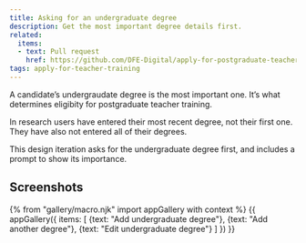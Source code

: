 ```yaml
---
title: Asking for an undergraduate degree
description: Get the most important degree details first.
related:
  items:
  - text: Pull request
    href: https://github.com/DFE-Digital/apply-for-postgraduate-teacher-training-prototype/pull/167
tags: apply-for-teacher-training
---
```

A candidate’s undergraudate degree is the most important one. It’s what determines eligibity for postgraduate teacher training.

In research users have entered their most recent degree, not their first one. They have also not entered all of their degrees.

This design iteration asks for the undergraduate degree first, and includes a prompt to show its importance.

## Screenshots

{% from "gallery/macro.njk" import appGallery with context %}
{{ appGallery({
  items: [
    {text: "Add undergraduate degree"},
    {text: "Add another degree"},
    {text: "Edit undergraduate degree"}
  ]
}) }}
